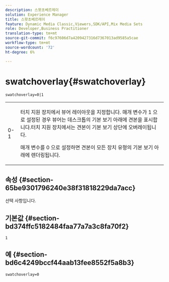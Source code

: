```yaml
---
description: 스왓초베르레이
solution: Experience Manager
title: 스왓초베르레이
feature: Dynamic Media Classic,Viewers,SDK/API,Mix Media Sets
role: Developer,Business Practitioner
translation-type: tm+mt
source-git-commit: f6c97606d7a4209427316d7367013ad9585a5cae
workflow-type: tm+mt
source-wordcount: '72'
ht-degree: 6%

---
```



# swatchoverlay{#swatchoverlay}

`swatchoverlay=0|1`

<table id="table_9B98C97485DD4DEB8A6ECBCE8DF6B886"> 
 <tbody> 
  <tr> 
   <td colname="col1"> <p> <span class="codeph"> 0-1  </span> </p> </td> 
   <td colname="col2"> <p>터치 지원 장치에서 뷰어 레이아웃을 지정합니다. 매개 변수가 <span class="codeph"> 1 </span>으로 설정된 경우 뷰어는 데스크톱의 기본 보기 아래에 견본을 표시합니다.터치 지원 장치에서는 견본이 기본 보기 상단에 오버레이됩니다. </p> <p>매개 변수를 <span class="codeph"> 0 </span>으로 설정하면 견본이 모든 장치 유형의 기본 보기 아래에 렌더링됩니다. </p> </td> 
  </tr> 
 </tbody> 
</table>

## 속성 {#section-65be9301796240e38f31818229da7acc}

선택 사항입니다.

## 기본값 {#section-bd374ffc5182484faa77a7a3c8fa70f2}

`1`

## 예 {#section-bd6c4249bccf44aab13fee8552f5a8b3}

`swatchoverlay=0`
